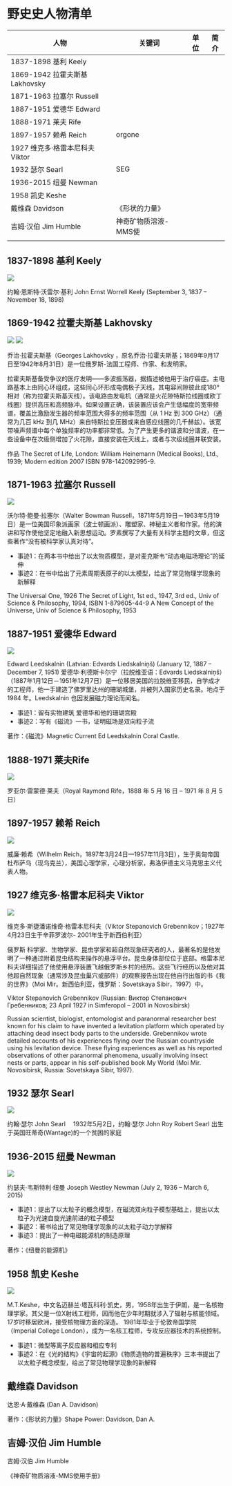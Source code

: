 
# 野史史人物清单


| 人物                             | 关键词               | 单位 | 简介                         |
| -------------------------------- | -------------------- | ---- | ---------------------------- |
| 1837-1898 基利 Keely             |                      |      |                              |
| 1869-1942 拉霍夫斯基 Lakhovsky   |                      |      |                              |
| 1871-1963 拉塞尔 Russell         |                      |      |                              |
| 1887-1951 爱德华 Edward          |                      |      |                              |
| 1888-1971 莱夫 Rife              |                      |      |                              |
| 1897-1957 赖希 Reich             | orgone               |      |                              |
| 1927 维克多·格雷本尼科夫 Viktor |                      |      |                              |
| 1932 瑟尔 Searl                  | SEG                  |      |                              |
| 1936-2015 纽曼 Newman            |                      |      |                              |
| 1958 凯史 Keshe                  |                      |      |                              |
| 戴维森 Davidson                  | 《形状的力量》       |      |                              |
| 吉姆·汉伯 Jim Humble            | 神奇矿物质溶液-MMS使 |      |                              |
|                                  |                      |      |                              |


## 1837-1898 基利 Keely

![](assets/1837keely.png)

约翰·恩斯特·沃雷尔·基利 John Ernst Worrell Keely (September 3, 1837 – November 18, 1898)

## 1869-1942 拉霍夫斯基 Lakhovsky

![](assets/1869lakhovsky.png)
![](assets/1869lakhovsky2.png)

乔治·拉霍夫斯基（Georges Lakhovsky ，原名乔治·拉霍夫斯基；1869年9月17日至1942年8月31日）是一位俄罗斯-法国工程师、作家、和发明家。

拉霍夫斯基备受争议的医疗发明——多波振荡器，据描述被他用于治疗癌症。主电路基本上由同心环组成，这些同心环形成电偶极子天线，其电容间隙彼此成180°相对（称为拉霍夫斯基天线）。该电路由发电机（通常是火花隙特斯拉线圈或欧丁线圈）提供高压和高频脉冲。如果设置正确，该装置应该会产生低幅度的宽带频谱，覆盖比激励发生器的频率范围大得多的频率范围（从 1 Hz 到 300 GHz）（通常为几百 kHz 到几 MHz）来自特斯拉变压器或来自感应线圈的几千赫兹）。该宽带噪声频谱中每个单独频率的功率都非常低。为了产生更多的谐波和分谐波，在一些设备中在次级侧增加了火花隙，直接安装在天线上，或者与次级线圈并联安装。

作品
The Secret of Life, London: William Heinemann (Medical Books), Ltd., 1939; Modern edition 2007 ISBN 978-142092995-9.

## 1871-1963 拉塞尔 Russell

![](assets/1871russell.png)

沃尔特·鲍曼·拉塞尔（Walter Bowman Russell，1871年5月19日－1963年5月19日）是一位美国印象派画家（波士顿画派）、雕塑家、神秘主义者和作家。他的演讲和写作使他坚定地融入新思想运动。罗素撰写了大量有关科学主题的文章，但这些著作“没有被科学家认真对待”。

- 事迹1：在两本书中给出了以太物质模型，是对麦克斯韦“动态电磁场理论”的延伸
- 事迹2：在书中给出了元素周期表原子的以太模型，给出了常见物理学现象的新解释

The Universal One, 1926
The Secret of Light, 1st ed., 1947, 3rd ed., Univ of Science & Philosophy, 1994, ISBN 1-879605-44-9
A New Concept of the Universe, Univ of Science & Philosophy, 1953

## 1887-1951 爱德华 Edward

![](assets/1887edward.png)

Edward Leedskalnin (Latvian: Edvards Liedskalniņš) (January 12, 1887 – December 7, 1951)
爱德华·利德斯卡尔宁（拉脱维亚语：Edvards Liedskalniņš）（1887年1月12日－1951年12月7日）是一位移居美国的拉脱维亚移民，自学成才的工程师，他一手建造了佛罗里达州的珊瑚城堡，并被列入国家历史名录。地点于 1984 年。Leedskalnin 也因发展磁力理论而闻名。

- 事迹1：留有实物建筑 爱德华和他的珊瑚宫殿
- 事迹2：写有《磁流》一书，证明磁场是双向粒子流

著作：《磁流》Magnetic Current Ed Leedskalnin Coral Castle.

## 1888-1971 莱夫Rife

![](assets/1888rife.png)

罗亚尔·雷蒙德·莱夫（Royal Raymond Rife，1888 年 5 月 16 日 – 1971 年 8 月 5 日）

## 1897-1957 赖希 Reich

![](assets/1897reich.png)

威廉·赖希（Wilhelm Reich，1897年3月24日—1957年11月3日），生于奥匈帝国杜布萨乌（现乌克兰），美国心理学家，心理分析家，弗洛伊德主义马克思主义代表人物。

## 1927 维克多·格雷本尼科夫 Viktor

![](assets/1927viktor.png)

维克多·斯捷潘诺维奇·格雷本尼科夫（Viktor Stepanovich Grebennikov；1927年4月23日生于辛菲罗波尔- 2001年生于新西伯利亚）

俄罗斯 科学家、生物学家、昆虫学家和超自然现象研究者的人，最著名的是他发明了一种通过附着昆虫结构来操作的悬浮平台。昆虫身体部位位于底部。格雷本尼科夫详细描述了他使用悬浮装置飞越俄罗斯乡村的经历。这些飞行经历以及他对其他超自然现象（通常涉及昆虫巢穴或部件）的观察报告出现在他自行出版的书《我的世界》（Moi Mir。新西伯利亚，俄罗斯：Sovetskaya Sibir，1997）中。

Viktor Stepanovich Grebennikov (Russian: Виктор Степанович Гребенников; 23 April 1927 in Simferopol – 2001 in Novosibirsk)

 Russian scientist, biologist, entomologist and paranormal researcher best known for his claim to have invented a levitation platform which operated by attaching dead insect body parts to the underside. Grebennikov wrote detailed accounts of his experiences flying over the Russian countryside using his levitation device. These flying experiences as well as his reported observations of other paranormal phenomena, usually involving insect nests or parts, appear in his self-published book My World (Moi Mir. Novosibirsk, Russia: Sovetskaya Sibir, 1997).

 ## 1932 瑟尔 Searl

![](assets/1932searl.png)

约翰·瑟尔 John Searl 　1932年5月2日，约翰·瑟尔 John Roy Robert Searl 出生于英国旺蒂奇(Wantage)的一个贫困的家庭

## 1936-2015 纽曼 Newman

![](assets/1936newman.png)

约瑟夫·韦斯特利·纽曼 Joseph Westley Newman (July 2, 1936 – March 6, 2015)

- 事迹1：提出了以太粒子的概念模型，在磁流双向粒子模型基础上，提出以太粒子为光速自旋光速前进的粒子模型
- 事迹2：著书给出了常见物理学现象的以太粒子动力学解释
- 事迹3：提出了一种电磁能源机的制造原理

著作：《纽曼的能源机》

## 1958 凯史 Keshe

![](assets/1958keshe.jpeg)

M.T.Keshe，中文名迈赫兰·塔瓦科利·凯史，男，1958年出生于伊朗，是一名核物理学家。其父是一位X射线工程师，因而他在少年时期就涉入了辐射与核能领域。17岁时移居欧洲，接受核物理方面的深造。 1981年毕业于伦敦帝国学院（Imperial College London），成为一名核工程师，专攻反应器技术的系统控制。

- 事迹1：微型等离子反应器和相应专利
- 事迹2：在《光的结构》《宇宙的起源》《物质造物的普遍秩序》三本书提出了以太粒子概念模型，给出了常见物理学现象的新解释

## 戴维森 Davidson

达恩·A·戴维森 (Dan A. Davidson)

著作：《形状的力量》Shape Power: Davidson, Dan A.

## 吉姆·汉伯 Jim Humble

吉姆·汉伯 Jim Humble

《神奇矿物质溶液-MMS使用手册》

